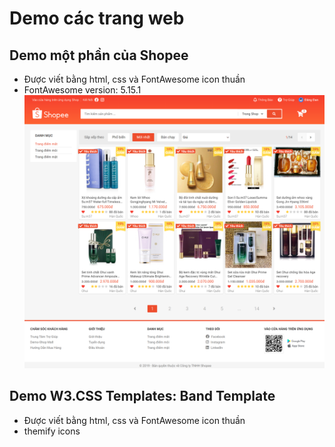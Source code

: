 # Demo các trang web

## Demo một phần của Shopee  
- Được viết bằng html, css và FontAwesome icon thuần  
- FontAwesome version: 5.15.1  
![demo shop](./img/demo-shop.png)

## Demo W3.CSS Templates: Band Template
- Được viết bằng html, css và FontAwesome icon thuần 
- themify icons
